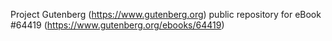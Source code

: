 Project Gutenberg (https://www.gutenberg.org) public repository for
eBook #64419 (https://www.gutenberg.org/ebooks/64419)
